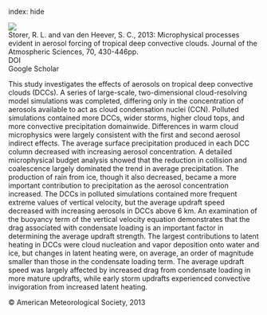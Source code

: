 index: hide

<div class="Citation">
    <div class="Citation-thumb CitationThumb-linked"  data-href="https://doi.org/10.1175/jas-d-12-076.1">
      <img src="https://static.claimspace.cloud/climate-study-static/refs/thumbs/7/Storer_and_van_den_Heever_2013-thumb.png" />
    </div>

  <div class="Citation-body">
    <div class="Citation-text">Storer, R. L. and van den Heever, S. C., 2013: Microphysical processes evident in aerosol forcing of tropical deep convective clouds. <span class="Article-journal">Journal of the Atmospheric Sciences, </span><span class="Article-volume">70, </span>430-446pp.</div>
    <div class="Citation-links">
      <div class="CitationLink" data-href="https://doi.org/10.1175/jas-d-12-076.1">
        <div class="CitationLink-icon CitationLink-Doi"></div>
        <div class="CitationLink-text">DOI</div>
      </div>
      <div class="CitationLink" data-href="https://scholar.google.com/scholar?q=10.1175/jas-d-12-076.1">
        <div class="CitationLink-icon CitationLink-Scholar"></div>
        <div class="CitationLink-text">Google Scholar</div>
      </div>
    </div>
  </div>
</div>

This study investigates the effects of aerosols on tropical deep convective clouds (DCCs). A series of large-scale, two-dimensional cloud-resolving model simulations was completed, differing only in the concentration of aerosols available to act as cloud condensation nuclei (CCN). Polluted simulations contained more DCCs, wider storms, higher cloud tops, and more convective precipitation domainwide. Differences in warm cloud microphysics were largely consistent with the first and second aerosol indirect effects. The average surface precipitation produced in each DCC column decreased with increasing aerosol concentration. A detailed microphysical budget analysis showed that the reduction in collision and coalescence largely dominated the trend in average precipitation. The production of rain from ice, though it also decreased, became a more important contribution to precipitation as the aerosol concentration increased. The DCCs in polluted simulations contained more frequent extreme values of vertical velocity, but the average updraft speed decreased with increasing aerosols in DCCs above 6 km. An examination of the buoyancy term of the vertical velocity equation demonstrates that the drag associated with condensate loading is an important factor in determining the average updraft strength. The largest contributions to latent heating in DCCs were cloud nucleation and vapor deposition onto water and ice, but changes in latent heating were, on average, an order of magnitude smaller than those in the condensate loading term. The average updraft speed was largely affected by increased drag from condensate loading in more mature updrafts, while early storm updrafts experienced convective invigoration from increased latent heating.

<div class="Citation-copy">
&copy; American Meteorological Society, 2013
</div>